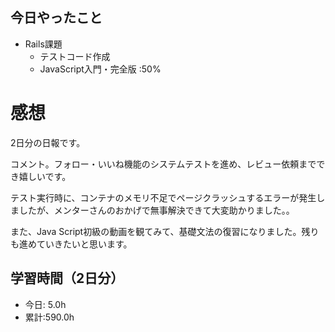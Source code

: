 ## 今日やったこと
- Rails課題
  - テストコード作成
  - JavaScript入門・完全版 :50%

# 感想
2日分の日報です。

コメント。フォロー・いいね機能のシステムテストを進め、レビュー依頼まででき嬉しいです。

テスト実行時に、コンテナのメモリ不足でページクラッシュするエラーが発生しましたが、メンターさんのおかげで無事解決できて大変助かりました。。

また、Java Script初級の動画を観てみて、基礎文法の復習になりました。残りも進めていきたいと思います。

## 学習時間（2日分）
- 今日:  5.0h
- 累計:590.0h
